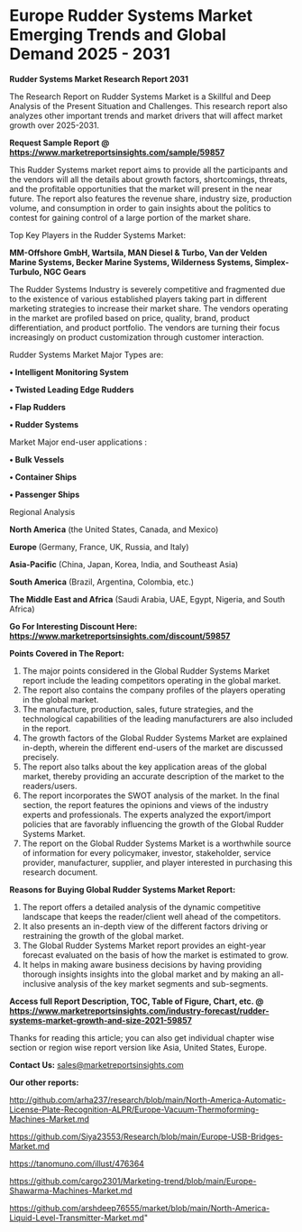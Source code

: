 # Europe Rudder Systems Market Emerging Trends and Global Demand 2025 - 2031

<strong>Rudder Systems Market Research Report 2031</strong>

The Research Report on Rudder Systems Market is a Skillful and Deep Analysis of the Present Situation and Challenges. This research report also analyzes other important trends and market drivers that will affect market growth over 2025-2031.

<strong>Request Sample Report @ <a href=https://www.marketreportsinsights.com/sample/59857>https://www.marketreportsinsights.com/sample/59857</a></strong>

This Rudder Systems market report aims to provide all the participants and the vendors will all the details about growth factors, shortcomings, threats, and the profitable opportunities that the market will present in the near future. The report also features the revenue share, industry size, production volume, and consumption in order to gain insights about the politics to contest for gaining control of a large portion of the market share.

Top Key Players in the Rudder Systems Market:

<strong>MM-Offshore GmbH, Wartsila, MAN Diesel & Turbo, Van der Velden Marine Systems, Becker Marine Systems, Wilderness Systems, Simplex-Turbulo, NGC Gears</strong>

The Rudder Systems Industry is severely competitive and fragmented due to the existence of various established players taking part in different marketing strategies to increase their market share. The vendors operating in the market are profiled based on price, quality, brand, product differentiation, and product portfolio. The vendors are turning their focus increasingly on product customization through customer interaction.

Rudder Systems Market Major Types are:

<strong>• Intelligent Monitoring System

• Twisted Leading Edge Rudders

• Flap Rudders

• Rudder Systems</strong>

Market Major end-user applications :

<strong>• Bulk Vessels

• Container Ships

• Passenger Ships</strong>

Regional Analysis

</u><strong><b>North America</b></strong> (the United States, Canada, and Mexico)

<strong><b>Europe </b></strong>(Germany, France, UK, Russia, and Italy)

<strong><b>Asia-Pacific</b></strong> (China, Japan, Korea, India, and Southeast Asia)

<strong><b>South America</b></strong> (Brazil, Argentina, Colombia, etc.)

<strong><b>The Middle East and Africa</b></strong> (Saudi Arabia, UAE, Egypt, Nigeria, and South Africa)

<strong>Go For Interesting Discount Here: <a href=https://www.marketreportsinsights.com/discount/59857>https://www.marketreportsinsights.com/discount/59857</a></strong>

<strong>Points Covered in The Report:</strong>
<ol>
  <li>The major points considered in the Global Rudder Systems Market report include the leading competitors operating in the global market.</li>
  <li>The report also contains the company profiles of the players operating in the global market.</li>
  <li>The manufacture, production, sales, future strategies, and the technological capabilities of the leading manufacturers are also included in the report.</li>
  <li>The growth factors of the Global Rudder Systems Market are explained in-depth, wherein the different end-users of the market are discussed precisely.</li>
  <li>The report also talks about the key application areas of the global market, thereby providing an accurate description of the market to the readers/users.</li>
  <li>The report incorporates the SWOT analysis of the market. In the final section, the report features the opinions and views of the industry experts and professionals. The experts analyzed the export/import policies that are favorably influencing the growth of the Global Rudder Systems Market.</li>
  <li>The report on the Global Rudder Systems Market is a worthwhile source of information for every policymaker, investor, stakeholder, service provider, manufacturer, supplier, and player interested in purchasing this research document.</li>
</ol>
<strong>Reasons for Buying Global Rudder Systems Market Report:</strong>

<ol>
  <li>The report offers a detailed analysis of the dynamic competitive landscape that keeps the reader/client well ahead of the competitors.</li>
  <li>It also presents an in-depth view of the different factors driving or restraining the growth of the global market.</li>
  <li>The Global Rudder Systems Market report provides an eight-year forecast evaluated on the basis of how the market is estimated to grow.</li>
  <li>It helps in making aware business decisions by having providing thorough insights insights into the global market and by making an all-inclusive analysis of the key market segments and sub-segments.</li>
</ol>
<strong>Access full Report Description, TOC, Table of Figure, Chart, etc. @ <a href=https://www.marketreportsinsights.com/industry-forecast/rudder-systems-market-growth-and-size-2021-59857>https://www.marketreportsinsights.com/industry-forecast/rudder-systems-market-growth-and-size-2021-59857</a></strong>


Thanks for reading this article; you can also get individual chapter wise section or region wise report version like Asia, United States, Europe.

<strong>Contact Us:</strong>
sales@marketreportsinsights.com

<strong>Our other reports:</strong>

<a href=http://github.com/arha237/research/blob/main/North-America-Automatic-License-Plate-Recognition-ALPR/Europe-Vacuum-Thermoforming-Machines-Market.md>http://github.com/arha237/research/blob/main/North-America-Automatic-License-Plate-Recognition-ALPR/Europe-Vacuum-Thermoforming-Machines-Market.md</a>

<a href=https://github.com/Siya23553/Research/blob/main/Europe-USB-Bridges-Market.md>https://github.com/Siya23553/Research/blob/main/Europe-USB-Bridges-Market.md</a>

<a href=https://tanomuno.com/illust/476364>https://tanomuno.com/illust/476364</a>

<a href=https://github.com/cargo2301/Marketing-trend/blob/main/Europe-Shawarma-Machines-Market.md>https://github.com/cargo2301/Marketing-trend/blob/main/Europe-Shawarma-Machines-Market.md</a>

<a href=https://github.com/arshdeep76555/market/blob/main/North-America-Liquid-Level-Transmitter-Market.md>https://github.com/arshdeep76555/market/blob/main/North-America-Liquid-Level-Transmitter-Market.md</a>"
